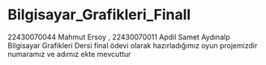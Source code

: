# Bilgisayar_Grafikleri_Finall
22430070044 Mahmut Ersoy    ,     22430070011 Apdil Samet Aydınalp
Bilgisayar Grafikleri Dersi final ödevi olarak hazırladığımız oyun projemizdir numaramız ve adımız ekte mevcuttur
